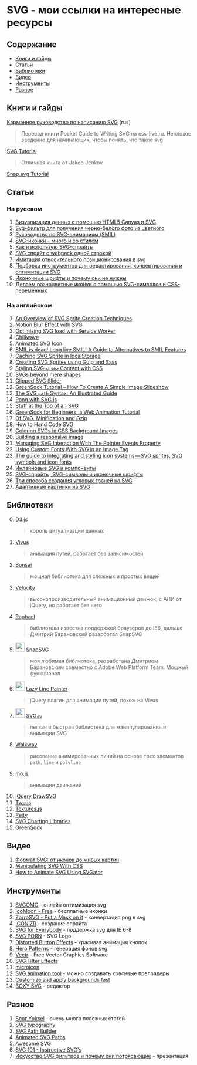 # SVG - мои ссылки на интересные ресурсы

## Содержание

- [Книги и гайды](README.md#Книги-и-гайды)
- [Статьи](README.md#Статьи)
- [Библиотеки](README.md#Библиотеки)
- [Видео](README.md#Видео)
- [Инструменты](README.md#Инструменты)
- [Разное](README.md#Разное)

## Книги и гайды

[Карманное руководство по написанию SVG](http://css-live.ru/articles/karmannoe-rukovodstvo-po-napisaniyu-svg-glava-1-organizaciya-dokumenta.html) (rus)

> Перевод книги Pocket Guide to Writing SVG на css-live.ru. Неплохое введение для начинающих, чтобы понять, что такое svg

[SVG Tutorial](http://tutorials.jenkov.com/svg/index.html)

> Отличная книга от Jakob Jenkov

[Snap.svg Tutorial](http://svg.dabbles.info/)

## Статьи

### На русском

1.  [Визуализация данных с помощью HTML5 Canvas и SVG](https://blogs.msdn.microsoft.com/kichinsky/2011/05/23/html5-canvas/)
1.  [Svg-фильтр для получения черно-белого фото из цветного](http://upbyte.net/news/svg_filtr_dlja_cherno_belogo_foto/2015-04-11-111)
1.  [Руководство по SVG-анимациям (SMIL)](http://css-live.ru/articles/rukovodstvo-po-svg-animaciyam-smil.html)
1.  [SVG-иконки – много и со стилем](https://habr.com/company/devexpress/blog/269331/)
1.  [Как я использую SVG-спрайты](https://habr.com/post/272505/)
1.  [SVG спрайт с webpack одной строкой](https://habr.com/post/327700/)
1.  [Имитация относительного позиционирования в svg](http://prgssr.ru/development/imitaciya-otnositelnogo-pozicionirovaniya-v-svg.html)
1.  [Подборка инструментов для редактирования, конвертирования и оптимизации SVG](https://proglib.io/p/svg-tools/)
1.  [Иконочные шрифты и почему они не нужны](http://www.nicothin.pro/page/icon-fonts-2017)
1.  [Делаем разноцветные иконки с помощью SVG-символов и CSS-переменных](https://habr.com/post/348194/?mobile=no)

### На английском

1.  [An Overview of SVG Sprite Creation Techniques](https://24ways.org/2014/an-overview-of-svg-sprite-creation-techniques/)
1.  [Motion Blur Effect with SVG](https://tympanus.net/codrops/2015/04/08/motion-blur-effect-svg/)
1.  [Optimising SVG load with Service Worker](https://www.clicktorelease.com/blog/optimise-svg-load-service-worker/)
1.  [Chillwave](https://codepen.io/winkerVSbecks/post/chillwave)
1.  [Animated SVG Icon](https://codyhouse.co/gem/animate-svg-icons-with-css-and-snap/)
1.  [SMIL is dead! Long live SMIL! A Guide to Alternatives to SMIL Features](https://css-tricks.com/smil-is-dead-long-live-smil-a-guide-to-alternatives-to-smil-features/)
1.  [Caching SVG Sprite in localStorage](https://osvaldas.info/caching-svg-sprite-in-localstorage)
1.  [Creating SVG Sprites using Gulp and Sass](https://www.liquidlight.co.uk/blog/article/creating-svg-sprites-using-gulp-and-sass/)
1.  [Styling SVG `<use>` Content with CSS](https://tympanus.net/codrops/2015/07/16/styling-svg-use-content-css/)
1.  [SVGs beyond mere shapes](https://www.visualcinnamon.com/2016/04/svg-beyond-mere-shapes.html)
1.  [Clipped SVG Slider](https://codyhouse.co/gem/clipped-svg-slider/)
1.  [GreenSock Tutorial – How To Create A Simple Image Slideshow](https://ihatetomatoes.net/greensock-tutorial-create-simple-image-slideshow/)
1.  [The SVG `path` Syntax: An Illustrated Guide](https://css-tricks.com/svg-path-syntax-illustrated-guide/)
1.  [Pong with SVG.js](https://css-tricks.com/pong-svg-js/)
1.  [Stuff at the Top of an SVG](https://medium.com/@pnowelldesign/stuff-at-the-top-of-an-svg-f3ad198eb54e)
1.  [GreenSock for Beginners: a Web Animation Tutorial](https://www.sitepoint.com/web-animation-tutorial-part-1/)
1.  [Of SVG, Minification and Gzip](https://blog.usejournal.com/of-svg-minification-and-gzip-21cd26a5d007)
1.  [How to Hand Code SVG](https://webdesign.tutsplus.com/tutorials/how-to-hand-code-svg--cms-30368)
1.  [Coloring SVGs in CSS Background Images](https://codepen.io/noahblon/post/coloring-svgs-in-css-background-images)
1.  [Building a responsive image](https://medium.com/9elements/building-a-responsive-image-e4c6229fa1f6)
1.  [Managing SVG Interaction With The Pointer Events Property](https://www.smashingmagazine.com/2018/05/svg-interaction-pointer-events-property/)
1.  [Using Custom Fonts With SVG in an Image Tag](https://css-tricks.com/using-custom-fonts-with-svg-in-an-image-tag/)
1.  [The guide to integrating and styling icon systems — SVG sprites, SVG symbols and icon fonts](https://blog.nucleoapp.com/the-guide-to-integrating-and-styling-icon-systems-svg-sprites-svg-symbols-and-icon-fonts-da7c424dac1b)
1.  [Инлайновые SVG и компоненты](https://blog.nucleoapp.com/the-guide-to-integrating-and-styling-icon-systems-inline-svg-and-icon-components-9ed234419166)
1.  [SVG-спрайты, SVG-символы и иконочные шрифты](https://blog.nucleoapp.com/the-guide-to-integrating-and-styling-icon-systems-svg-sprites-svg-symbols-and-icon-fonts-da7c424dac1b)
1.  [Три способа создания угловых граней на SVG](https://webdesign.tutsplus.com/tutorials/quick-tip-how-to-create-angled-edges-with-sass--cms-31545)
1.  [Адаптивные картинки на SVG](https://www.sarasoueidan.com/blog/svg-object-fit/)

## Библиотеки

0.  [D3.js](https://d3js.org/)
    > король визуализации данных
1.  [Vivus](http://maxwellito.github.io/vivus/)
    > анимация путей, работает без зависимостей
1.  [Bonsai](https://bonsaijs.org/)
    > мощная библиотека для сложных и простых вещей
1.  [Velocity](http://velocityjs.org/)
    > высокопроизводительный анимационный движок, с АПИ от jQuery, но работает без него
1.  [Raphael](http://dmitrybaranovskiy.github.io/raphael/)
    > библиотека известна поддержкой браузеров до IE6, дальше Дмитрий Барановский разарботал SnapSVG
1.  <img src="http://snapsvg.io/assets/images/logo.svg" width="25"> [SnapSVG ](http://snapsvg.io/)
    > моя любимая библиотека, разработана Дмитрием Барановским совместно с Adobe Web Platform Team. Мощный функционал
1.  <img src="http://lazylinepainter.info/img/how-to_illustrator.png" width="25"> [Lazy Line Painter](http://lazylinepainter.info/)
    > jQuery плагин для анимации путей, похож на Vivus
1.  <img src="http://svgjs.com/assets/images/logo-svg-js-01d-128.png" width="25"> [SVG.js](http://svgjs.com/)
    > легкая и быстрая библиотека для манипулирования и анимации SVG
1.  [Walkway](https://github.com/ConnorAtherton/walkway)
    > рисование анимированных линий на основе трех элементов `path`, `line` и `polyline`
1.  [mo.js](http://mojs.io/)
    > анимации движений
1.  [jQuery DrawSVG](http://leocs.me/jquery-drawsvg/)
1.  [Two.js](https://two.js.org)
1.  [Textures.js](https://riccardoscalco.github.io/textures/)
1.  [Peity](http://benpickles.github.io/peity/)
1.  [SVG Charting Libraries](http://mediatemple.net/blog/tips/svg-charting-libraries/)
1.  [GreenSock](https://greensock.com/)

## Видео

1.  [Формат SVG: от иконок до живых картин](https://www.youtube.com/watch?v=ORO-g_q_XB8)
1.  [Manipulating SVG With CSS](https://www.youtube.com/watch?v=FW1bwgOhQNo)
1.  [How to Animate SVG Using SVGator](https://www.youtube.com/watch?v=EBghzfllGjw)

## Инструменты

1.  [SVGOMG](https://jakearchibald.github.io/svgomg/) - онлайн оптимизация svg
1.  [IcoMoon - Free](https://icomoon.io/app/#/select) - бесплатные иконки
1.  [ZorroSVG - Put a Mask on it](http://quasimondo.com/ZorroSVG/) - конвертация png в svg
1.  [ICONIZR](https://iconizr.com/) - создание спрайта
1.  [SVG for Everybody](https://github.com/jonathantneal/svg4everybody) - поддержка svg для IE 6-8
1.  [SVG PORN](https://svgporn.com/) - SVG Logo
1.  [Distorted Button Effects](https://tympanus.net/Development/DistortedButtonEffects/) - красивая анимация кнопок
1.  [Hero Patterns](http://www.heropatterns.com/) - генерация фонов svg
1.  [Vectr](https://vectr.com/) - Free Vector Graphics Software
1.  [SVG Filter Effects](https://testdrive-archive.azurewebsites.net/graphics/hands-on-css3/hands-on_svg-filter-effects.htm)
1.  [microicon](https://icon.now.sh/)
1.  [SVG animation tool](http://svgcircus.com/) - можно создавать красивые прелоадеры
1.  [Customize and apply backgrounds fast](https://www.svgbackgrounds.com/#pretruding-squares)
1.  [BOXY SVG](https://boxy-svg.com/) - редактор

## Разное

1.  [Блог Yoksel](http://css.yoksel.ru/) - очень много полезных статей
1.  [SVG typography](https://codepen.io/collection/nJGwRx/)
1.  [SVG Path Builder](https://codepen.io/anthonydugois/pen/mewdyZ)
1.  [Animated SVG Paths](https://codepen.io/mattsince87/pen/snqLy)
1.  [Awesome SVG](https://github.com/willianjusten/awesome-svg)
1.  [SVG 101 - Instructive SVG's](https://codepen.io/collection/AxKdex/)
1.  [Искусство SVG фильтров и почему они потрясающие](http://slides.com/alexcss/svg-filters#/) - презентация
